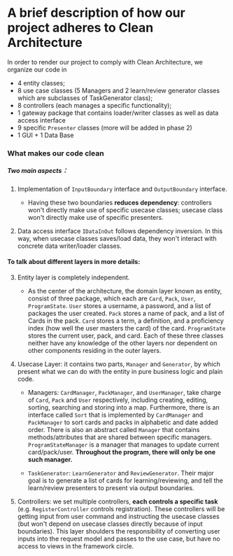 # A brief description of how our project adheres to Clean Architecture


In order to render our project to comply with Clean Architecture, we organize our code in 
- 4 entity classes; 
- 8 use case classes (5 Managers and 2 learn/review generator classes which are subclasses of TaskGenerator class);
- 8 controllers (each manages a specific functionality);
- 1 gateway package that contains loader/writer classes as well as data access interface
- 9 specific `Presenter` classes (more will be added in phase 2)
- 1 GUI + 1 Data Base

### What makes our code clean
##### Two main aspects：
1. Implementation of `InputBoundary` interface and `OutputBoundary` interface. 
   - Having these two boundaries **reduces dependency**: controllers won't directly make use of specific usecase classes;
   usecase class won't directly make use of specific presenters.


2. Data access interface `IDataInOut` follows dependency inversion. In this way, when usecase classes saves/load data,
they won't interact with concrete data writer/loader classes.

#### To talk about different layers in more details:
3. Entity layer is completely independent. 

   - As the center of the architecture, the domain layer known as entity, consist of three package, which each are
   `Card`, `Pack`, `User`, `ProgramState`. `User` stores a username, a password, and a list of packages the user created.
   `Pack` stores a name of pack, and a list of Cards in the pack. `Card` stores a term, a definition, and a proficiency 
   index (how well the user masters the card) of the card. `ProgramState` stores the current user, pack, and card. 
   Each of these three classes neither have any knowledge of the other layers nor dependent on other components residing
   in the outer layers.


4. Usecase Layer: it contains two parts, `Manager` and `Generator`, by which present what we can do with the entity in 
pure business logic and plain code.
    - Managers: `CardManager`, `PackManager`, and `UserManager`, take charge of `Card`, `Pack` and `User` respectively,
   including creating, editing, sorting, searching and storing into a map. Furthermore, there is an interface called 
   `Sort` that is implemented by `CardManager` and `PackManager` to sort cards and packs in alphabetic and date added order.
   There is also an abstract called `Manager` that contains methods/attributes that are shared between specific managers.
   `ProgramStateManager` is a manager that manages to update current card/pack/user.
   **Throughout the program, there will only be one such manager.**

    - `TaskGenerator`: `LearnGenerator` and `ReviewGenerator`. Their major goal is to generate a list of cards for 
   learning/reviewing, and tell the learn/review presenters to present via output boundaries.


5. Controllers: we set multiple controllers, **each controls a specific task** (e.g. `RegisterController` controls registration).
These controllers will be getting input from user command and instructing the usecase classes 
(but won't depend on usecase classes directly because of input boundaries). This layer shoulders the responsibility of 
converting user inputs into the request model and passes to the use case, but have no access to views in the framework circle.

